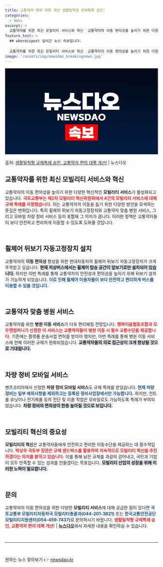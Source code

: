 ```yaml
---
title: 교통약자 편의 대폭 개선 생활밀착형 규제특례 승인!
categories:
  - News
excerpt: >
  교통약자를 위한 최신 모빌리티 서비스와 혁신  교통약자의 이동 편의성을 높이기 위한 다양한 혁신적인 모빌리티…
feature_text: >
  ## whereispost 실시간 뉴스 속보입니다.

  교통약자를 위한 최신 모빌리티 서비스와 혁신  교통약자의 이동 편의성을 높이기 위한 다양한 혁신적인 모빌리티…
image: '/assets/img/newsdao_breakingnews.jpg'
---
```


![뉴스다오 속보](/assets/img/newsdao_breakingnews.jpg)

<p>출처: <a href="https://newsdao.kr/4825" rel="dofollow">생활밀착형 규제특례 승인, 교통약자 편의 대폭 개선!</a> | 뉴스다오</p>

<h2 data-ke-size="size26">교통약자를 위한 최신 모빌리티 서비스와 혁신</h2>

<p data-ke-size="size16">교통약자의 이동 편의성을 높이기 위한 다양한 혁신적인 <b>모빌리티 서비스</b>가 활성화되고 있습니다. <b><span style="color: #ee2323;">국토교통부는 제2차 모빌리티 혁신위원회에서 4건의 모빌리티 서비스에 대해 규제 특례를 지정했습니다.</span></b> 이는 교통약자의 이동을 돕기 위한 다양한 방안을 모색하는 뜻깊은 변화입니다. 특히 휠체어 뒤보기 자동고정장치와 교통약자 맞춤 병원 서비스, 그리고 모바일 차량 정비 서비스 등이 포함돼 그 의미가 큽니다. 이러한 정책은 교통약자들이 보다 안전하고 편리하게 이동할 수 있도록 도와줄 것입니다.</p>

<p data-ke-size="size16">&nbsp;</p>

<h2 data-ke-size="size26">휠체어 뒤보기 자동고정장치 설치</h2>

<p data-ke-size="size16">교통약자의 <b>이동 편의성</b> 향상을 위한 현대자동차의 휠체어 뒤보기 자동고정장치가 크게 주목받고 있습니다. <b><span style="background-color: #21538527;">현재 저상버스에서는 휠체어 탑승 공간이 앞보기로만 설치되어 있습니다.</span></b> 하지만 이번 특례를 통해 교통약자의 안전성과 편의성을 높이기 위해 뒤보기 설치가 가능하게 되었습니다. <b><span style="color: #1a5490;">이로 인해 휠체어 이용자들이 보다 안전하고 편리하게 버스를 이용할 수 있을 것입니다.</span></b></p>

<p data-ke-size="size16">&nbsp;</p>

<h2 data-ke-size="size26">교통약자 맞춤 병원 서비스</h2>

<p data-ke-size="size16">교통약자를 위한 <b>병원 이동 서비스</b>가 더욱 편리해질 전망입니다. <b><span style="color: #ee2323;">행복이음협동조합과 모두앤컴퍼니가 신청한 이 서비스는 교통약자들이 병원 이동 시 필수 교통수단을 제공합니다.</span></b> 기존에는 플랫폼 운송사업 면허를 받아야 했지만, 이번 특례를 통해 병원 이동 서비스에 한해 이러한 규제가 완화되었습니다. <b><span style="background-color: #21538527;">교통약자들의 의료 접근성이 크게 향상될 것으로 기대됩니다.</span></b></p>

<p data-ke-size="size16">&nbsp;</p>

<h2 data-ke-size="size26">차량 정비 모바일 서비스</h2>

<p data-ke-size="size16">벤츠코리아에서 신청한 <b>차량 정비 모바일 서비스</b>도 규제 특례를 받았습니다. <b><span style="color: #1a5490;">현재 차량 정비는 일부 예외사항을 제외하고는 등록된 정비사업장에서만 가능합니다.</span></b> 하지만, 컨트롤 유닛이나 전기제품 등의 진단 및 리콜 작업은 모바일로도 가능하도록 특례가 부여되었습니다. <b><span style="background-color: #21538527;">차량 정비의 편의성이 한층 높아질 것으로 보입니다.</span></b></p>

<p data-ke-size="size16">&nbsp;</p>

<h2 data-ke-size="size26">모빌리티 혁신의 중요성</h2>

<p data-ke-size="size16"><b>모빌리티의 혁신</b>은 교통약자들에게 안전하고 편리한 이동수단을 제공하는 데 필수적입니다. <b><span style="color: #ee2323;">박상우 국토부 장관은 규제 샌드박스를 활용하여 지속적으로 모빌리티 혁신을 추진하겠다는 의지를 밝히고 있습니다.</span></b> 이를 통해 낡은 규제를 과감히 걷어내고, 국민과 기업이 모두 만족할 수 있는 성과를 만들겠다는 목표입니다. <b><span style="background-color: #21538527;">모빌리티 산업의 성장을 위해 이러한 노력이 필요합니다.</span></b></p>

<p data-ke-size="size16">&nbsp;</p>

<h2 data-ke-size="size26">문의</h2>

<p data-ke-size="size16">교통약자의 이동 편의성을 위한 다양한 <b>모빌리티 서비스</b>에 대해 궁금한 점이 있다면 <b><span style="color: #1a5490;">국토교통부 모빌리티자동차국 모빌리티총괄과(044-201-3821)</span></b> 또는 <b><span style="color: #1a5490;">한국교통안전공단 모빌리티지원센터(054-459-7437)</span></b>로 문의하시기 바랍니다. <b><span style="color: #ee2323;">생활밀착형 규제특례 승인, 교통약자 편의 대폭 개선!</span></b> | <a href="https://newsdao.kr/4825"><b>뉴스다오</b></a>에서 자세한 내용을 확인하실 수 있습니다.</p>

<p data-ke-size="size16">&nbsp;</p>

<hr />

<p data-ke-size="size16">&nbsp;</p> 

원하는 뉴스 찾아보기 👉 <a href="https://newsdao.kr" rel="dofollow">newsdao.kr</a>


